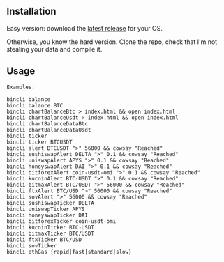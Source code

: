 ## Installation

Easy version: download the [latest release](https://github.com/marianogappa/bincli/releases/latest) for your OS.

Otherwise, you know the hard version. Clone the repo, check that I'm not stealing your data and compile it.

## Usage

```
Examples:

bincli balance
bincli balance BTC
bincli chartBalanceBtc > index.html && open index.html
bincli chartBalanceUsdt > index.html && open index.html
bincli chartBalanceDataBtc
bincli chartBalanceDataUsdt
bincli ticker
bincli ticker BTCUSDT
bincli alert BTCUSDT ">" 56000 && cowsay "Reached"
bincli sushiswapAlert DELTA ">" 0.1 && cowsay "Reached"
bincli uniswapAlert APYS ">" 0.1 && cowsay "Reached"
bincli honeyswapAlert DAI ">" 0.1 && cowsay "Reached"
bincli bitforexAlert coin-usdt-omi ">" 0.1 && cowsay "Reached"
bincli kucoinAlert BTC-USDT ">" 0.1 && cowsay "Reached"
bincli bitmaxAlert BTC/USDT ">" 56000 && cowsay "Reached"
bincli ftxAlert BTC/USD ">" 56000 && cowsay "Reached"
bincli sovAlert ">" 56000 && cowsay "Reached"
bincli sushiswapTicker DELTA
bincli uniswapTicker APYS
bincli honeyswapTicker DAI
bincli bitforexTicker coin-usdt-omi
bincli kucoinTicker BTC-USDT
bincli bitmaxTicker BTC/USDT
bincli ftxTicker BTC/USD
bincli sovTicker
bincli ethGas {rapid|fast|standard|slow}
```
